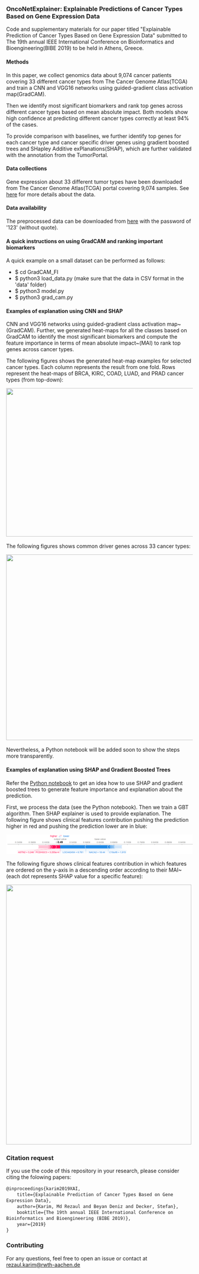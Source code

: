 ### OncoNetExplainer: Explainable Predictions of Cancer Types Based on Gene Expression Data
Code and supplementary materials for our paper titled "Explainable Prediction of Cancer Types Based on Gene Expression Data" submitted to The 19th annual IEEE International Conference on Bioinformatics and Bioengineering(BIBE 2019) to be held in Athens, Greece. 

#### Methods
In this paper, we collect genomics data about 9,074 cancer patients covering 33 different cancer types from The Cancer Genome Atlas(TCGA) and train a CNN and VGG16 networks using guided-gradient class activation map(GradCAM). 

Then we identify most significant biomarkers and rank top genes across different cancer types based on mean absolute impact. 
Both models show high confidence at predicting different cancer types correctly at least 94% of the cases. 

To provide comparison with baselines, we further identify top genes for each cancer type and cancer specific driver genes using gradient boosted trees and SHapley Additive exPlanations(SHAP), which are further validated with the annotation from the TumorPortal.

#### Data collections
Gene expression about 33 different tumor types have been downloaded from The Cancer Genome Atlas(TCGA) portal covering 9,074 samples. See [here](https://github.com/rezacsedu/XAI_Cancer_Pred/tree/master/Data) for more details about the data. 

#### Data availability
The preprocessed data can be downloaded from [here](https://data.fit.fraunhofer.de/index.php/s/4yXxzSoRgnI18XY) with the password of '123' (without quote). 

#### A quick instructions on using GradCAM and ranking important biomarkers
A quick example on a small dataset can be performed as follows: 
* $ cd GradCAM_FI
* $ python3 load_data.py (make sure that the data in CSV format in the 'data' folder)
* $ python3 model.py
* $ python3 grad_cam.py

#### Examples of explanation using CNN and SHAP
CNN and VGG16 networks using guided-gradient class activation map~(GradCAM). Further, we generated heat-maps for all the classes based on GradCAM to identify the most significant biomarkers and compute the feature importance in terms of mean absolute impact~(MAI) to rank top genes across cancer types. 

The following figures shows the generated heat-map examples for selected cancer types. Each column represents the result from one  fold. Rows represent the heat-maps of BRCA, KIRC, COAD, LUAD, and PRAD cancer types (from top-down):

<img src="https://github.com/rezacsedu/XAI_Cancer_Pred/blob/master/images/grid.png" width="1000" height="400">

The following figures shows common driver genes across 33 cancer types:

<img src="https://github.com/rezacsedu/XAI_Cancer_Pred/blob/master/images/common.png" width="600" height="500">

Nevertheless, a Python notebook will be added soon to show the steps more transparently. 

#### Examples of explanation using SHAP and Gradient Boosted Trees
Refer the [Python notebook](https://github.com/rezacsedu/XAI_Cancer_Pred/blob/master/Notebooks/GeneExpression_Classification_SHAP_XBoost.ipynb) to get an idea how to use SHAP and gradient boosted trees to generate feature importance and explanation about the prediction. 

First, we process the data (see the Python notebook). Then we train a GBT algorithm. Then SHAP explainer is used to provide explanation. The following figure shows clinical features contribution pushing the prediction higher in red and pushing the prediction lower are in blue: 

![](images/shap.png)

The following figure shows clinical features contribution in which features are ordered on the y-axis in a descending order according to their MAI~(each dot represents SHAP value for a specific feature):

<img src="https://github.com/rezacsedu/XAI_Cancer_Pred/blob/master/images/fi.png" width="500" height="700">

### Citation request
If you use the code of this repository in your research, please consider citing the folowing papers:

    @inproceedings{karim2019XAI,
        title={Explainable Prediction of Cancer Types Based on Gene Expression Data},
        author={Karim, Md Rezaul and Beyan Deniz and Decker, Stefan},
        booktitle={The 19th annual IEEE International Conference on Bioinformatics and Bioengineering (BIBE 2019)},
        year={2019}
    }

### Contributing
For any questions, feel free to open an issue or contact at rezaul.karim@rwth-aachen.de
